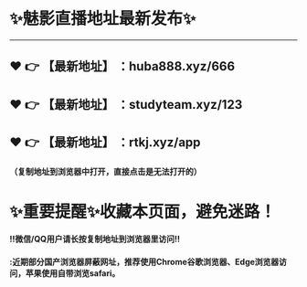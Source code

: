 # :sparkles:魅影直播地址最新发布:sparkles:

-------
:heart: :point_right: 【最新地址】 ：huba888.xyz/666
 ------
:heart: :point_right: 【最新地址】 ：studyteam.xyz/123
 ------
 :heart: :point_right: 【最新地址】 ：rtkj.xyz/app
 ------

#### （复制地址到浏览器中打开，直接点击是无法打开的）
# :sparkles:重要提醒:sparkles:收藏本页面，避免迷路！
#### ‼️微信/QQ用户请长按复制地址到浏览器里访问‼
#### :近期部分国产浏览器屏蔽网址，推荐使用Chrome谷歌浏览器、Edge浏览器访问，苹果使用自带浏览safari。
